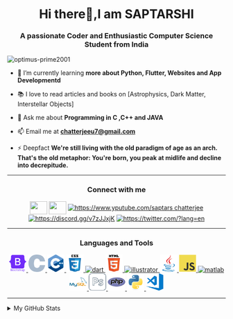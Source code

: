 <h1 align="center">Hi there👋,I am SAPTARSHI</h1>
<h3 align="center">A passionate Coder and Enthusiastic Computer Science Student from India</h3>

<p align="left"> <img src="https://komarev.com/ghpvc/?username=optimus-prime2001&label=Profile%20views&color=0e75b6&style=flat" alt="optimus-prime2001" /> </p>

- 🌱 I’m currently learning **more about Python, Flutter, Websites and App Developmentd**

- 📚 I love to read articles and books on [Astrophysics, Dark Matter, Interstellar Objects]
- 💬 Ask me about **Programming in C ,C++ and JAVA**

- 📫 Email me at **chatterjeeu7@gmail.com**

- ⚡ Deepfact **We're still living with the old paradigm of age as an arch. That's the old metaphor: You're born, you peak at midlife and decline into decrepitude.**
<hr></hr>
<h3 align="center">Connect with me</h3>
<p align="center">
<a href="https://fb.com/https://www.facebook.com/profile.php?id=100008208673565" target="blank"><img align="center" src="https://www.flaticon.com/svg/vstatic/svg/145/145802.svg?token=exp=1616475752~hmac=3ff783ec6886f82b8d3236b60b4c35ea" data-png="https://img-premium.flaticon.com/png/512/145/145802.png?token=exp=1616475752~hmac=1d0e37484f643049cf72aa283fdc0b9f" data-id="145802" height="30" width="40" /></a>
<a href="https://instagram.com/https://www,instagram.com/prime_071?r=nametag" target="blank"><img align="center" src="https://www.flaticon.com/svg/vstatic/svg/1384/1384063.svg?token=exp=1616476238~hmac=bccd5d33d4c6b2cb0cd0fcfc3a095bf4"  height="30" width="40" /></a>
<a href="https://www.youtube.com/c/https://www.yputube.com/saptars chatterjee" target="blank"><img align="center" src="https://www.flaticon.com/svg/vstatic/svg/1384/1384060.svg?token=exp=1616477231~hmac=39bb280f17a8a2fe1705cb45ae6351fb" alt="https://www.yputube.com/saptars chatterjee" height="30" width="40" /></a>
<a href="https://discord.gg/https://discord.gg/v7zJJxjK" target="blank"><img align="center" src="https://www.flaticon.com/svg/vstatic/svg/2111/2111370.svg?token=exp=1616477452~hmac=84e68c90032c1529693d8d0c29cc72d7" alt="https://discord.gg/v7zJJxjK" height="30" width="40" /></a>
<a href="https://twitter.com/?lang=en" target="blank"><img align="center" src="https://www.flaticon.com/svg/vstatic/svg/179/179342.svg?token=exp=1616505647~hmac=92dbd33dc6a3427e4cda3a731d08802e" alt="https://twitter.com/?lang=en" height="30" width="40" /></a>
</p>
<hr></hr>
<h3 align="center">Languages and Tools</h3>
<p align="center"> <a href="https://getbootstrap.com" target="_blank"> <img src="https://raw.githubusercontent.com/devicons/devicon/master/icons/bootstrap/bootstrap-plain-wordmark.svg" alt="bootstrap" width="40" height="40"/> </a> <a href="https://www.cprogramming.com/" target="_blank"> <img src="https://raw.githubusercontent.com/devicons/devicon/master/icons/c/c-original.svg" alt="c" width="40" height="40"/> </a> <a href="https://www.w3schools.com/cpp/" target="_blank"> <img src="https://raw.githubusercontent.com/devicons/devicon/master/icons/cplusplus/cplusplus-original.svg" alt="cplusplus" width="40" height="40"/> </a> <a href="https://www.w3schools.com/css/" target="_blank"> <img src="https://raw.githubusercontent.com/devicons/devicon/master/icons/css3/css3-original-wordmark.svg" alt="css3" width="40" height="40"/> </a> <a href="https://dart.dev" target="_blank"> <img src="https://www.vectorlogo.zone/logos/dartlang/dartlang-icon.svg" alt="dart" width="40" height="40"/> </a> <a href="https://www.w3.org/html/" target="_blank"> <img src="https://raw.githubusercontent.com/devicons/devicon/master/icons/html5/html5-original-wordmark.svg" alt="html5" width="40" height="40"/> </a> <a href="https://www.adobe.com/in/products/illustrator.html" target="_blank"> <img src="https://www.vectorlogo.zone/logos/adobe_illustrator/adobe_illustrator-icon.svg" alt="illustrator" width="40" height="40"/> </a> <a href="https://www.java.com" target="_blank"> <img src="https://raw.githubusercontent.com/devicons/devicon/master/icons/java/java-original.svg" alt="java" width="40" height="40"/> </a> <a href="https://developer.mozilla.org/en-US/docs/Web/JavaScript" target="_blank"> <img src="https://raw.githubusercontent.com/devicons/devicon/master/icons/javascript/javascript-original.svg" alt="javascript" width="40" height="40"/> </a> <a href="https://www.mathworks.com/" target="_blank"> <img src="https://upload.wikimedia.org/wikipedia/commons/2/21/Matlab_Logo.png" alt="matlab" width="40" height="40"/> </a> <a href="https://www.mysql.com/" target="_blank"> <img src="https://raw.githubusercontent.com/devicons/devicon/master/icons/mysql/mysql-original-wordmark.svg" alt="mysql" width="40" height="40"/> </a> <a href="https://www.photoshop.com/en" target="_blank"> <img src="https://raw.githubusercontent.com/devicons/devicon/master/icons/photoshop/photoshop-line.svg" alt="photoshop" width="40" height="40"/> </a> <a href="https://www.php.net" target="_blank"> <img src="https://raw.githubusercontent.com/devicons/devicon/master/icons/php/php-original.svg" alt="php" width="40" height="40"/> </a> <a href="https://www.python.org" target="_blank"> <img src="https://raw.githubusercontent.com/devicons/devicon/master/icons/python/python-original.svg" alt="python" width="40" height="40"/> </a><a href="https://code.visualstudio.com/download" target="_blank"> <img src="https://raw.githubusercontent.com/github/explore/80688e429a7d4ef2fca1e82350fe8e3517d3494d/topics/visual-studio-code/visual-studio-code.png" alt="VisualStudioCode" width="40" height="40"/> </a> </p>
<hr></hr>
<details>
<summary>
  My GitHub Stats
</summary>  
 <p align=center> &nbsp;<img align="center" src="https://github-readme-stats.vercel.app/api?username=optimus-prime2001&show_icons=true&locale=en&layout=compact&theme=dracula" alt="optimus-prime2001" /><br>
<img align="center" src="https://github-readme-stats.vercel.app/api/top-langs?username=optimus-prime2001&show_icons=true&locale=en&layout=compact&theme=dracula" alt="optimus-prime2001" /><br>
<img align="center" src="https://github-readme-streak-stats.herokuapp.com/?user=optimus-prime2001&theme=dracula" alt="optimus-prime2001" /></p>
 </details>
